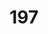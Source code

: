 ---
title: 197
link: https://www.reddit.com/r/roguelikedev/comments/86pcla/sharing_saturday_199/dw7evc2/
---